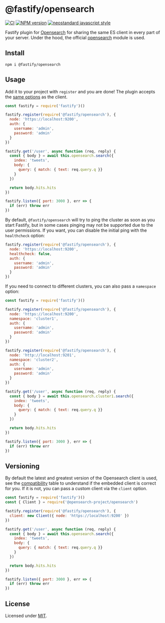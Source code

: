 # @fastify/opensearch

[![CI](https://github.com/fastify/fastify-opensearch/actions/workflows/ci.yml/badge.svg?branch=master)](https://github.com/fastify/fastify-opensearch/actions/workflows/ci.yml)
[![NPM version](https://img.shields.io/npm/v/@fastify/opensearch.svg?style=flat)](https://www.npmjs.com/package/@fastify/opensearch)
[![neostandard javascript style](https://img.shields.io/badge/code_style-neostandard-brightgreen?style=flat)](https://github.com/neostandard/neostandard)

Fastify plugin for [Opensearch](https://opensearch.org/) for sharing the same ES client in every part of your server.
Under the hood, the official [opensearch](https://www.npmjs.com/package/@opensearch-project/opensearch) module is used.


## Install

```
npm i @fastify/opensearch
```

## Usage
Add it to your project with `register` and you are done!
The plugin accepts the [same options](https://github.com/opensearch-project/opensearch-js/blob/main/index.d.ts#L105) as the client.

```js
const fastify = require('fastify')()

fastify.register(require('@fastify/opensearch'), {
  node: 'https://localhost:9200',
  auth: {
    username: 'admin',
    password: 'admin'
  }
})

fastify.get('/user', async function (req, reply) {
  const { body } = await this.opensearch.search({
    index: 'tweets',
    body: {
      query: { match: { text: req.query.q }}
    }
  })

  return body.hits.hits
})

fastify.listen({ port: 3000 }, err => {
  if (err) throw err
})
```

By default, `@fastify/opensearch` will try to ping the cluster as soon as you start Fastify, but in some cases pinging may not be supported due to the user permissions. If you want, you can disable the initial ping with the `healthcheck` option:
```js
fastify.register(require('@fastify/opensearch'), {
  node: 'https://localhost:9200',
  healthcheck: false,
  auth: {
    username: 'admin',
    password: 'admin'
  }
})
```

If you need to connect to different clusters, you can also pass a `namespace` option:
```js
const fastify = require('fastify')()

fastify.register(require('@fastify/opensearch'), {
  node: 'https://localhost:9200',
  namespace: 'cluster1',
  auth: {
    username: 'admin',
    password: 'admin'
  }
})

fastify.register(require('@fastify/opensearch'), {
  node: 'http://localhost:9201',
  namespace: 'cluster2',
  auth: {
    username: 'admin',
    password: 'admin'
  }
})

fastify.get('/user', async function (req, reply) {
  const { body } = await this.opensearch.cluster1.search({
    index: 'tweets',
    body: {
      query: { match: { text: req.query.q }}
    }
  })

  return body.hits.hits
})

fastify.listen({ port: 3000 }, err => {
  if (err) throw err
})
```

## Versioning
By default the latest and greatest version of the Opensearch client is used, see the [compatibility](https://www.opensearch.co/guide/en/opensearch/client/javascript-api/current/introduction.html#_compatibility) table to understand if the embedded client is correct for you.
If it is not, you can pass a custom client via the `client` option.
```js
const fastify = require('fastify')()
const { Client } = require('@opensearch-project/opensearch')

fastify.register(require('@fastify/opensearch'), {
  client: new Client({ node: 'https://localhost:9200' })
})

fastify.get('/user', async function (req, reply) {
  const { body } = await this.opensearch.search({
    index: 'tweets',
    body: {
      query: { match: { text: req.query.q }}
    }
  })

  return body.hits.hits
})

fastify.listen({ port: 3000 }, err => {
  if (err) throw err
})
```

## License

Licensed under [MIT](./LICENSE).
